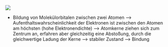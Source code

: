 ![](Pasted%20image%2020240416104001.png)
- Bildung von Molekülorbitalen zwischen zwei Atomen --> Aufenthaltswahrscheinlichkeit der Elektronen ist zwischen den Atomen am höchsten (hohe Elektronendichte) --> Atomkerne ziehen sich zum Zentrum an, erfahren aber gleichzeitig eine Abstoßung, durch die gleichwertige Ladung der Kerne --> stabiler Zustand --> Bindung 
